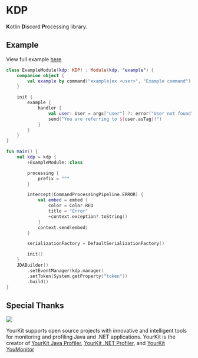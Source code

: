 # KDP
**K**otlin **D**iscord **P**rocessing library.

## Example
View full example [here](example/src/main/kotlin/dev.cubxity.libs.kdp/)
```kotlin
class ExampleModule(kdp: KDP) : Module(kdp, "example") {
    companion object {
        val example by command("example|ex <user>", "Example command")
    }

    init {
        example {
            handler {
                val user: User = args["user"] ?: error("User not found")
                send("You are referring to ${user.asTag}!")
            }
        }
    }
}

fun main() {
    val kdp = kdp {
        +ExampleModule::class

        processing {
            prefix = "^"
        }

        intercept(CommandProcessingPipeline.ERROR) {
            val embed = embed {
                color = Color.RED
                title = "Error"
                +context.exception?.toString()
            }
            context.send(embed)
        }

        serializationFactory = DefaultSerializationFactory()

        init()
    }
    JDABuilder()
        .setEventManager(kdp.manager)
        .setToken(System.getProperty("token"))
        .build()
}
```

## Special Thanks
![](https://www.yourkit.com/images/yklogo.png)

YourKit supports open source projects with innovative and intelligent tools
for monitoring and profiling Java and .NET applications.
YourKit is the creator of <a href="https://www.yourkit.com/java/profiler/">YourKit Java Profiler</a>,
<a href="https://www.yourkit.com/.net/profiler/">YourKit .NET Profiler</a>,
and <a href="https://www.yourkit.com/youmonitor/">YourKit YouMonitor</a>
